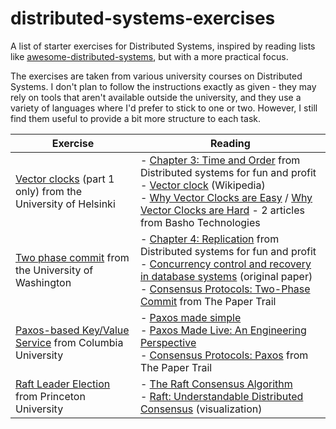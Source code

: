 # distributed-systems-exercises

A list of starter exercises for Distributed Systems, inspired by reading lists like [awesome-distributed-systems](https://github.com/theanalyst/awesome-distributed-systems), but with a more practical focus.

The exercises are taken from various university courses on Distributed Systems. I don't plan to follow the instructions exactly as given - they may rely on tools that aren't available outside the university, and they use a variety of languages where I'd prefer to stick to one or two. However, I still find them useful to provide a bit more structure to each task.

| Exercise | Reading |
| --- | --- |
| [Vector clocks](https://www.cs.helsinki.fi/u/jakangas/Teaching/DSP-11/DSP-Assignment2.pdf) (part 1 only) from the University of Helsinki | - [Chapter 3: Time and Order](http://book.mixu.net/distsys/time.html) from Distributed systems for fun and profit<br>- [Vector clock](https://en.wikipedia.org/wiki/Vector_clock) (Wikipedia)<br>- [Why Vector Clocks are Easy](http://basho.com/posts/technical/why-vector-clocks-are-easy/) / [Why Vector Clocks are Hard](http://basho.com/posts/technical/why-vector-clocks-are-hard/) - 2 articles from Basho Technologies |
| [Two phase commit](https://courses.cs.washington.edu/courses/csep552/13sp/assignments/a2.html) from the University of Washington |- [Chapter 4: Replication](http://book.mixu.net/distsys/replication.html) from Distributed systems for fun and profit<br>- [Concurrency control and recovery in database systems](https://courses.cs.washington.edu/courses/cse551/09au/papers/CSE550BHG-Ch7.pdf) (original paper)<br>- [Consensus Protocols: Two-Phase Commit](https://www.the-paper-trail.org/post/2008-11-27-consensus-protocols-two-phase-commit/) from The Paper Trail
| [Paxos-based Key/Value Service](https://columbia.github.io/ds1-class/homeworks/Assignment3/) from Columbia University | - [Paxos made simple](https://lamport.azurewebsites.net/pubs/paxos-simple.pdf)<br>- [Paxos Made Live: An Engineering Perspective](https://www.cs.utexas.edu/users/lorenzo/corsi/cs380d/papers/paper2-1.pdf)<br>- [Consensus Protocols: Paxos](https://www.the-paper-trail.org/post/2009-02-03-consensus-protocols-paxos/) from The Paper Trail |
| [Raft Leader Election](https://www.cs.princeton.edu/courses/archive/fall16/cos418/a3.html) from Princeton University | - [The Raft Consensus Algorithm](https://raft.github.io/)<br>- [Raft: Understandable Distributed Consensus](http://thesecretlivesofdata.com/raft/) (visualization)|
